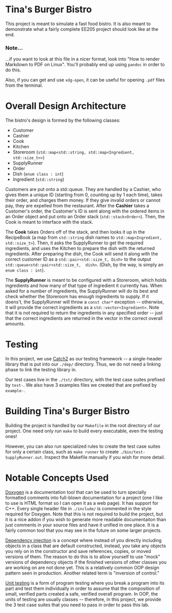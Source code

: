 # Tina's Burger Bistro

This project is meant to simulate a fast food bistro. It is also meant to 
demonstrate what a fairly complete EE205 project should look like at the end.

### Note... 

...if you want to look at this file in a nicer format, look into "How to 
render Markdown to PDF on Linux". You'll probably end up using `pandoc` in order 
to do this.

Also, if you can get and use `xdg-open`, it can be useful for opening `.pdf` 
files from the terminal.

# Overall Design Architecture

The bistro's design is formed by the following classes:

- Customer
- Cashier
- Cook
- Kitchen
- Storeroom (`std::map<std::string, std::map<Ingredient, std::size_t>>`)
- SupplyRunner
- Order 
- Dish (`enum class : int`)
- Ingredient (`std::string`)

Customers are put onto a std::queue<Customer>. They are handled by a Cashier, 
who gives them a unique ID (starting from 0, counting up by 1 each time), takes
their order, and charges them money. If they give invalid orders or cannot pay,
they are expelled from the restaurant.  After the **Cashier** takes a Customer's
order, the Customer's ID is sent along with the ordered items in an Order object
and put onto an Order stack (`std::stack<Order>`). Then, the Cook is meant to
interface with the stack.

The **Cook** takes Orders off of the stack, and then looks it up in the RecipeBook 
(a map from `std::string` dish names to `std::map<Ingredient, std::size_t>`). 
Then, it asks the SupplyRunner to get the required ingredients, and uses the 
Kitchen to prepare the dish with the returned ingredients. After preparing the 
dish, the Cook will send it along with the correct customer ID as a 
`std::pair<std::size_t, Dish>` to the output `std::queue<std::pair<std::size_t, 
dish>`. (Dish, by the way, is simply an `enum class : int`).

The **SupplyRunner** is meant to be configured with a Storeroom, which holds 
ingredients and how many of that type of ingredient it currently has. When asked 
for a number of ingredients, the SupplyRunner will do its best and check whether 
the Storeroom has enough ingredients to supply. If it doens't, the SupplyRunner 
will throw a `const char*` exception -- otherwise, it will provide the correct 
ingredients as a `std::vector<Ingredient>`. Note that it is not required to 
return the ingredients in any specified order -- just that the correct 
ingredients are returned in the vector in the correct overall amounts.

# Testing

In this project, we use [Catch2](https://github.com/catchorg/Catch2) as our 
testing framework -- a single-header library that is put into our `./dep/` 
directory. Thus, we do not need a linking phase to link the testing library in.

Our test cases live in the `./tst/` directory, with the test case suites 
prefixed by `test-`. We also have 3 examples files we created that are prefixed 
by `example-`. 

# Building Tina's Burger Bistro

Building the project is handled by our `Makefile` in the root directory of our 
project. One need only run `make` to build every executable, even the testing 
ones!

However, you can also run specialized rules to create the test case suites for 
only a certain class, such as `make runner` to create 
`./bin/test-SupplyRunner.out`. Inspect the Makefile manually if you wish for 
more detail.

# Notable Concepts Used

[Doxygen](http://www.stack.nl/~dimitri/doxygen/index.html) is a documentation 
tool that can be used to turn specially formatted comments into full-blown 
documentation for a project (one I like to use is HTML format so I can open it 
as a web page). It has support for C++. Every single header file in `./include/`
is commented in the style required for Doxygen. Note that this is not required
to build the project, but it is a nice addon if you wish to generate more
readable documentaiton than just comments in your source files and have it
unified in one place. It is a fairly common tool that you may see in the future 
on some larger projects.

[Dependency 
injection](https://stackoverflow.com/questions/130794/what-is-dependency-injection?rq=1)
is a concept where instead of you directly including objects in a class that are 
default constructed, instead, you take any objects you rely on in the 
constructor and save references, copies, or moved versions of them. The reason 
to do this is to allow yourself to use "mock" versions of dependency objects if 
the finished versions of other classes you are working on are not done yet. This 
is a relatively common OOP design pattern seen in production. Another related 
term is "inversion of control."

[Unit 
testing](https://stackoverflow.com/questions/652292/what-is-unit-testing-and-how-do-you-do-it)
is a form of program testing where you break a program into its part and test 
them individually in order to assume that the composition of small, verified 
parts created a safe, verified overall program. In OOP, the units of testing are 
usually classes -- therefore, in this project, we provide the 3 test case suites 
that you need to pass in order to pass this lab.
